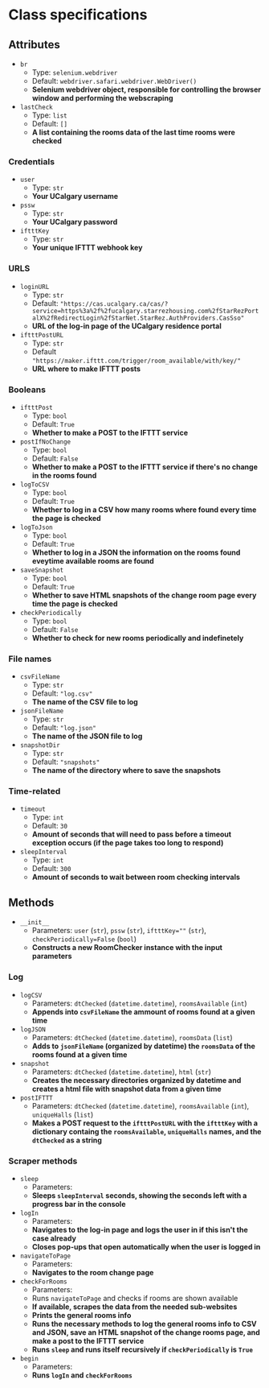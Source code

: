 # Class specifications

## Attributes

* `br`
  * Type: `selenium.webdriver`
  * Default: `webdriver.safari.webdriver.WebDriver()`
  * **Selenium webdriver object, responsible for controlling the browser window and performing the webscraping**
* `lastCheck`
  * Type: `list`
  * Default: `[]`
  * **A list containing the rooms data of the last time rooms were checked**

### Credentials

* `user`
  * Type: `str`
  * **Your UCalgary username**
* `pssw`
  * Type: `str`
  * **Your UCalgary password**
* `iftttKey`
  * Type: `str`
  * **Your unique IFTTT webhook key**

### URLS

* `loginURL`
  * Type: `str`
  * Default: `"https://cas.ucalgary.ca/cas/?service=https%3a%2f%2fucalgary.starrezhousing.com%2fStarRezPortalX%2fRedirectLogin%2fStarNet.StarRez.AuthProviders.CasSso"`
  * **URL of the log-in page of the UCalgary residence portal**
* `iftttPostURL`
  * Type: `str`
  * Default `"https://maker.ifttt.com/trigger/room_available/with/key/"`
  * **URL where to make IFTTT posts**

### Booleans

* `iftttPost`
  * Type: `bool`
  * Default: `True`
  * **Whether to make a POST to the IFTTT service**
* `postIfNoChange`
  * Type: `bool`
  * Default: `False`
  * **Whether to make a POST to the IFTTT service if there's no change in the rooms found**
* `logToCSV`
  * Type: `bool`
  * Default: `True`
  * **Whether to log in a CSV how many rooms where found every time the page is checked**
* `logToJson`
  * Type: `bool`
  * Default: `True`
  * **Whether to log in a JSON the information on the rooms found eveytime available rooms are found**
* `saveSnapshot`
  * Type: `bool`
  * Default: `True`
  * **Whether to save HTML snapshots of the change room page every time the page is checked**
* `checkPeriodically`
  * Type: `bool`
  * Default: `False`
  * **Whether to check for new rooms periodically and indefinetely**

### File names

* `csvFileName`
  * Type: `str`
  * Default: `"log.csv"`
  * **The name of the CSV file to log**
* `jsonFileName`
  * Type: `str`
  * Default: `"log.json"`
  * **The name of the JSON file to log**
* `snapshotDir`
  * Type: `str`
  * Default: `"snapshots"`
  * **The name of the directory where to save the snapshots**

### Time-related

* `timeout`
  * Type: `int`
  * Default: `30`
  * **Amount of seconds that will need to pass before a timeout exception occurs (if the page takes too long to respond)**
* `sleepInterval`
  * Type: `int`
  * Default: `300`
  * **Amount of seconds to wait between room checking intervals**

## Methods

* `__init__`
  * Parameters: `user` (`str`), `pssw` (`str`), `iftttKey=""` (`str`), `checkPeriodically=False` (`bool`)
  * **Constructs a new RoomChecker instance with the input parameters**

### Log

* `logCSV`
  * Parameters: `dtChecked` (`datetime.datetime`), `roomsAvailable` (`int`)
  * **Appends into `csvFileName` the ammount of rooms found at a given time**
* `logJSON`
  * Parameters: `dtChecked` (`datetime.datetime`), `roomsData` (`list`)
  * **Adds to `jsonFileName` (organized by datetime) the `roomsData` of the rooms found at a given time**
* `snapshot`
  * Parameters: `dtChecked` (`datetime.datetime`), `html` (`str`)
  * **Creates the necessary directories organized by datetime and creates a html file with snapshot data from a given time**
* `postIFTTT`
  * Parameters: `dtChecked` (`datetime.datetime`), `roomsAvailable` (`int`), `uniqueHalls` (`list`)
  * **Makes a POST request to the `iftttPostURL` with the `iftttKey` with a dictionary containg the `roomsAvailable`, `uniqueHalls` names, and the `dtChecked` as a string**

### Scraper methods

* `sleep`
  * Parameters: 
  * **Sleeps `sleepInterval` seconds, showing the seconds left with a progress bar in the console**
* `logIn`
  * Parameters: 
  * **Navigates to the log-in page and logs the user in if this isn't the case already**
  * **Closes pop-ups that open automatically when the user is logged in**
* `navigateToPage`
  * Parameters:
  * **Navigates to the room change page**
* `checkForRooms`
  * Parameters:
  * Runs `navigateToPage` and checks if rooms are shown available
  * **If available, scrapes the data from the needed sub-websites**
  * **Prints the general rooms info**
  * **Runs the necessary methods to log the general rooms info to CSV and JSON, save an HTML snapshot of the change rooms page, and make a post to the IFTTT service**
  * **Runs `sleep` and runs itself recursively if `checkPeriodically` is `True`**
* `begin`
  * Parameters:
  * **Runs `logIn` and `checkForRooms`**
